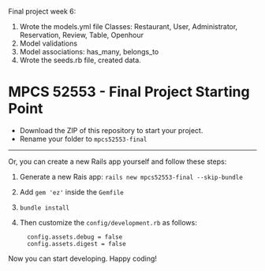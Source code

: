 Final project week 6:

1. Wrote the models.yml file
Classes: Restaurant, User, Administrator, Reservation, Review, Table, Openhour  
2. Model validations
3. Model associations: has_many, belongs_to
4. Wrote the seeds.rb file, created data.






# MPCS 52553 - Final Project Starting Point

* Download the ZIP of this repository to start your project.  
* Rename your folder to `mpcs52553-final`

<hr>

Or, you can create a new Rails app yourself and follow these steps:

1. Generate a new Rais app: `rails new mpcs52553-final --skip-bundle`
2. Add `gem 'ez'` inside the `Gemfile`
3. `bundle install`
4. Then customize the `config/development.rb` as follows:

    ```
      config.assets.debug = false
      config.assets.digest = false
    ```

Now you can start developing.  Happy coding!
